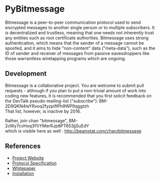 PyBitmessage
============

Bitmessage is a peer-to-peer communication protocol used to send encrypted messages to
another single person or to multiple subscribers. It is decentralized and trustless,
meaning that one needs not inherently trust any entities such as root certificate
authorities. Bitmessage uses strong authentication, which means that the sender of a
message cannot be spoofed, and it aims to hide "non-content" data ("meta-data"), 
such as the ID of sender and receiver of messages from passive eavesdroppers 
like those warrantless wiretapping programs which are ongoing.


Development
----------
Bitmessage is a collaborative project. You are welcome to submit pull requests -
although if you plan to put a non-trivial amount of work into coding new
features, it is recommended that you first solicit feedback on the DevTalk
pseudo-mailing-list ("subscribe"): BM-2D9QKN4teYRvoq2fyzpiftPh9WP9qggtzh   
That list, however, is inactive by 2016.

Rather, join chan "bitmessage", BM-2cWy7cvHoq3f1rYMerRJp8PT653jjSuEdY   
which is visible here as well : http://beamstat.com/chan/bitmessage


References
----------
* [Project Website](https://bitmessage.org)
* [Protocol Specification](https://bitmessage.org/wiki/Protocol_specification)
* [Whitepaper](https://bitmessage.org/bitmessage.pdf)
* [Installation](https://bitmessage.org/wiki/Compiling_instructions)

